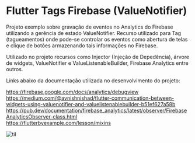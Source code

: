 # Flutter Tags Firebase (ValueNotifier)

Projeto exemplo sobre gravação de eventos no Analytics do Firebase utilizando a gerência de estado ValueNotifier.
Recurso utilizado para Tag (tagueamentos) onde pode-se controlar os eventos como abertura de telas e clique de botões armazenando tais informações no Firebase.

Utilizado no projeto recursos como Injector (Injeção de Depedência), árvore de widgets, ValueNotifier e ValueListenableBuilder, Firebase Analytics entre outros.

Links abaixo da documentação utilizada no desenvolvimento do projeto:

https://firebase.google.com/docs/analytics/debugview \
https://medium.com/@avnishnishad/flutter-communication-between-widgets-using-valuenotifier-and-valuelistenablebuilder-b51ef627a58b \
https://pub.dev/documentation/firebase_analytics/latest/observer/FirebaseAnalyticsObserver-class.html \
https://flutterbyexample.com/lesson/mixins 


![til](./assets/images/debugview.gif)

